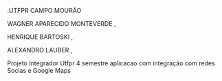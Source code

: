 .UTFPR CAMPO MOURÃO

WAGNER APARECIDO MONTEVERDE ,

HENRIQUE BARTOSKI ,

ALEXANDRO LAUBER ,

Projeto Integrador Utfpr 4 semestre aplicacao com integração com redes Socias e Google Maps
